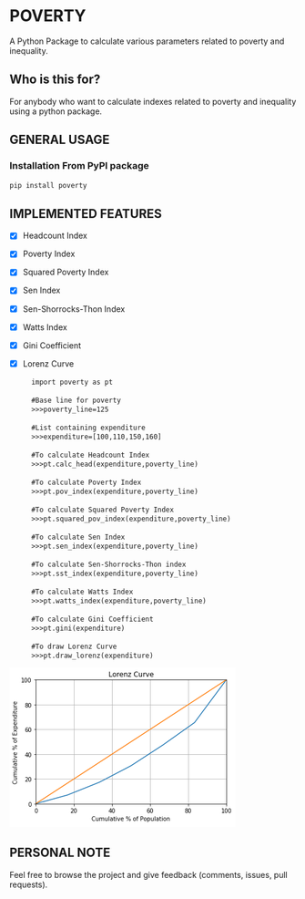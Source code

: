 
POVERTY
===========

A Python Package to calculate various parameters related to poverty and inequality.

Who is this for?
----------------
For anybody who want to calculate indexes related to poverty and inequality using a python package.

GENERAL USAGE
-------------

### Installation From PyPI package

    pip install poverty

IMPLEMENTED FEATURES
---------------
- [x] Headcount Index
- [x] Poverty Index
- [x] Squared Poverty Index
- [x] Sen Index
- [x] Sen-Shorrocks-Thon Index
- [x] Watts Index
- [x] Gini Coefficient
- [x] Lorenz Curve

		import poverty as pt

		#Base line for poverty
		>>>poverty_line=125

		#List containing expenditure
		>>>expenditure=[100,110,150,160]

		#To calculate Headcount Index
		>>>pt.calc_head(expenditure,poverty_line)

		#To calculate Poverty Index
		>>>pt.pov_index(expenditure,poverty_line)

		#To calculate Squared Poverty Index
		>>>pt.squared_pov_index(expenditure,poverty_line)

		#To calculate Sen Index
		>>>pt.sen_index(expenditure,poverty_line)

		#To calculate Sen-Shorrocks-Thon index
		>>>pt.sst_index(expenditure,poverty_line)

		#To calculate Watts Index
		>>>pt.watts_index(expenditure,poverty_line)

		#To calculate Gini Coefficient
		>>>pt.gini(expenditure)

		#To draw Lorenz Curve
		>>>pt.draw_lorenz(expenditure)

![alt text](https://github.com/ronak-07/poverty/blob/master/Vietnam.PNG)

PERSONAL NOTE
-------------
Feel free to browse the project and give feedback (comments, issues, pull requests).
